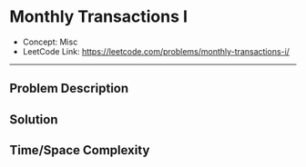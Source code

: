 # Monthly Transactions I

- Concept: Misc
- LeetCode Link: https://leetcode.com/problems/monthly-transactions-i/

---

## Problem Description

## Solution

## Time/Space Complexity

